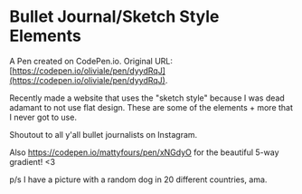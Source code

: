 # Bullet Journal/Sketch Style Elements

A Pen created on CodePen.io. Original URL: [https://codepen.io/oliviale/pen/dyydRqJ](https://codepen.io/oliviale/pen/dyydRqJ).

Recently made a website that uses the "sketch style" because I was dead adamant to not use flat design. These are some of the elements + more that I never got to use.

Shoutout to all y'all bullet journalists on Instagram.

Also https://codepen.io/mattyfours/pen/xNGdyO for the beautiful 5-way gradient! <3

p/s I have a picture with a random dog in 20 different countries, ama.
